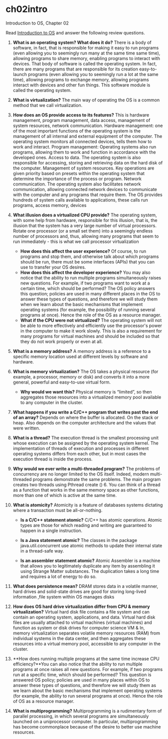 # ch02intro
Introduction to OS, Chapter 02

Read [Introduction to OS](http://pages.cs.wisc.edu/~remzi/OSTEP/intro.pdf) and answer the following review questions.

1. **What is an operating system? What does it do?**  There is a body of software, in fact, that is responsible for making it
easy to run programs (even allowing you to seemingly run many at the same time
same time), allowing programs to share memory, enabling programs to
interact with devices. That body of software is called the operating system.
In fact, there are many programs that are responsible for its creation
easy-to-launch programs (even allowing you to seemingly run a lot
at the same time), allowing programs to exchange memory, allowing programs
interact with devices and other fun things. This software module is called the operating system.
2. **What is virtualization?** The main way of operating the OS is a common method that
we call virtualization.
3. **How does an OS provide access to its features?** This is hardware management, program management, data access, management of system resources, network communication. Hardware management: one of the most important functions of the operating system is the management of all internal and external equipment of the computer. The operating system monitors all connected devices, tells them how to work and interact. Program management: Operating systems also run programs, allowing them to work and function in accordance with the developed ones. Access to data. The operating system is also responsible for accessing, storing and retrieving data on the hard disk of the computer. Management of system resources. Key operations are given priority based on presets within the operating system that determine the importance of the process or program. Network communication. The operating system also facilitates network communication, allowing connected network devices to communicate with the computer and any programs that require them. The OS provides hundreds of system calls available to applications, these calls run programs, access memory, devices
4. **What illusion does a virtualized CPU provide?** The operating system, with some help from hardware,
responsible for this illusion, that is, the illusion that the system has
a very large number of virtual processors. Rotate one processor (or a small set
them) into a seemingly endless number of processors and, thus, allowing many
programs that seem to run immediately - this is what we call processor virtualization


    - **How does this affect the user experience?** Of course, to run programs and stop them, and otherwise talk about which programs should be run, there must be some interfaces (APIs) that you can use to transfer your OS desires.
    - **How does this affect the developer experience?** You may also notice that the ability to run multiple programs simultaneously raises new questions. For example, if two programs want to work at a certain time, which should be performed? The OS policy answers this question; policies are used in many different places in the OS to answer these types of questions, and therefore we will study them when we learn about the basic mechanisms that implement operating systems (for example, the possibility of running several programs at once). Hence the role of the OS as a resource manager.
    - **What if the CPU were not virtualized?** The operating system will not be able to more effectively and efficiently use the processor's power in the computer to make it work slowly. This is also a requirement for many programs for virtual machines and should be included so that they do not work properly or even at all.
5. **What is a memory address?** A memory address is a reference to a specific memory location used at different levels by software and hardware.
6. **What is memory virtualization?** The OS takes a physical resource (for example, a processor, memory or disk) and converts it into a more general, powerful and easy-to-use virtual form.
    - **Why would we want this?** Physical memory is “limited”, so then aggregates those resources into a virtualized memory pool available to any computer in the cluster. 


8. **What happens if you write a C/C++ program that writes past the end of an array?**   Depends on where the buffer is allocated. On the stack or heap. Also depends on the computer architecture and the values that were written.

     
9. **What is a thread?** 
The execution thread is the smallest processing unit whose execution can be assigned by the operating system kernel. The implementation of threads of execution and processes in different operating systems differs from each other, but in most cases the execution thread is inside the process.

10. **Why would we ever write a multi-threaded program?** The problems of concurrency are no longer limited to the OS itself. Indeed, modern multi-threaded programs demonstrate the same problems. The main program creates two threads using Pthread create () 6. You can think of a thread as a function that works in the same memory space as other functions, more than one of which is active at the same time.
11. **What is atomicity?** Atomicity is a feature of databases systems dictating where a transaction must be all-or-nothing.

    - **Is a C/C++ statement atomic?** C/C++ has atomic operations. Atomic types are those for which reading and writing are guaranteed to happen in a single instruction. 

    - **Is a Java statement atomic?** The classes in the package java.util.concurrent use atomic methods to update their internal state in a thread-safe way.  
    - **Is an assembler statement atomic?**  Atomic Assembler is a machine that allows you to legitimately duplicate any item by assembling it using Strange Matter substances. The duplication takes a long time and requires a lot of energy to do so.


13. **What does persistence mean?** DRAM stores data in a volatile manner, hard drives and solid-state drives are good for storing long-lived information ,file system within OS manages disks


14. **How does OS hard drive virtualization differ from CPU & memory virtualization?** Virtual hard disk file contains a file system and can contain an operating system, applications, and data. Virtual hard disk files are usually attached to virtual machines (virtual machines) and function as system or disk drives for computer science VM & In, memory virtualization separates volatile memory resources (RAM) from individual systems in the data center, and then aggregates these resources into a virtual memory pool, accessible to any computer in the cluster.
15. **How does running multiple programs at the same time increase CPU efficiency?**You can also notice that the ability to run multiple programs at once
raises all new questions. For example, if two programs run at a specific time, which should be performed? This question is answered OS policy; policies are used in many places within OS to answer these types of questions, and therefore we will study them as we learn about the basic mechanisms that implement operating systems (for example, the ability to run several programs at once). Hence the role of OS as a resource manager.
16. **What is multiprogramming?** Multiprogramming is a rudimentary form of parallel processing, in which several programs are simultaneously launched on a uniprocessor computer. In particular, multiprogramming has become commonplace because of the desire to better use machine resources.
